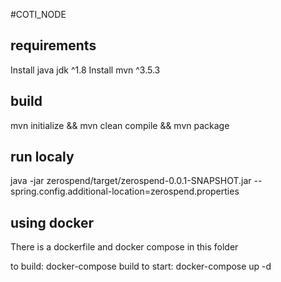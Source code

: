 #COTI_NODE

## requirements
Install java jdk ^1.8
Install mvn ^3.5.3

## build
mvn initialize && mvn clean compile && mvn package

## run localy

java -jar zerospend/target/zerospend-0.0.1-SNAPSHOT.jar --spring.config.additional-location=zerospend.properties


## using docker 
There is a dockerfile and docker compose in this folder

to build:
docker-compose build
to start:
docker-compose up -d
